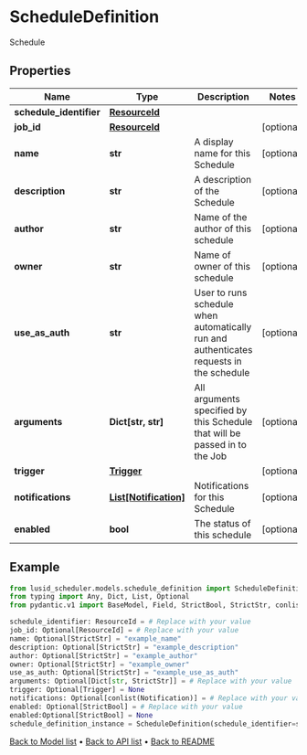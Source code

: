 # ScheduleDefinition

Schedule
## Properties
Name | Type | Description | Notes
------------ | ------------- | ------------- | -------------
**schedule_identifier** | [**ResourceId**](ResourceId.md) |  | 
**job_id** | [**ResourceId**](ResourceId.md) |  | [optional] 
**name** | **str** | A display name for this Schedule | [optional] 
**description** | **str** | A description of the Schedule | [optional] 
**author** | **str** | Name of the author of this schedule | [optional] 
**owner** | **str** | Name of owner of this schedule | [optional] 
**use_as_auth** | **str** | User to runs schedule when automatically run and authenticates   requests in the schedule | [optional] 
**arguments** | **Dict[str, str]** | All arguments specified by this Schedule that will be passed in to the Job | [optional] 
**trigger** | [**Trigger**](Trigger.md) |  | [optional] 
**notifications** | [**List[Notification]**](Notification.md) | Notifications for this Schedule | [optional] 
**enabled** | **bool** | The status of this schedule | [optional] 
## Example

```python
from lusid_scheduler.models.schedule_definition import ScheduleDefinition
from typing import Any, Dict, List, Optional
from pydantic.v1 import BaseModel, Field, StrictBool, StrictStr, conlist

schedule_identifier: ResourceId = # Replace with your value
job_id: Optional[ResourceId] = # Replace with your value
name: Optional[StrictStr] = "example_name"
description: Optional[StrictStr] = "example_description"
author: Optional[StrictStr] = "example_author"
owner: Optional[StrictStr] = "example_owner"
use_as_auth: Optional[StrictStr] = "example_use_as_auth"
arguments: Optional[Dict[str, StrictStr]] = # Replace with your value
trigger: Optional[Trigger] = None
notifications: Optional[conlist(Notification)] = # Replace with your value
enabled: Optional[StrictBool] = # Replace with your value
enabled:Optional[StrictBool] = None
schedule_definition_instance = ScheduleDefinition(schedule_identifier=schedule_identifier, job_id=job_id, name=name, description=description, author=author, owner=owner, use_as_auth=use_as_auth, arguments=arguments, trigger=trigger, notifications=notifications, enabled=enabled)

```

[Back to Model list](../README.md#documentation-for-models) &#8226; [Back to API list](../README.md#documentation-for-api-endpoints) &#8226; [Back to README](../README.md)

